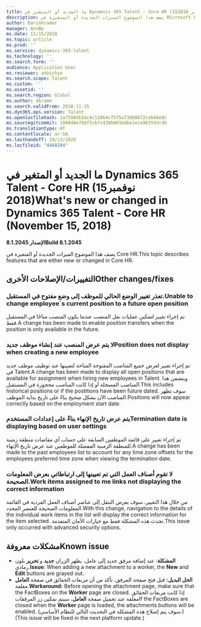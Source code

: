 ```yaml
---
title: ما الجديد أو المتغير في Dynamics 365 Talent - Core HR (15نوفمبر 2018)
description: يصف هذا الموضوع الميزات الجديدة أو المتغيرة في Microsoft Dynamics 365 Talent - Core HR.
author: Darinkramer
manager: AnnBe
ms.date: 11/15/2018
ms.topic: article
ms.prod: ''
ms.service: dynamics-365-talent
ms.technology: ''
ms.search.form: ''
audience: Application User
ms.reviewer: anbichse
ms.search.scope: Talent
ms.custom: ''
ms.assetid: ''
ms.search.region: Global
ms.author: dkrame
ms.search.validFrom: 2018-11-15
ms.dyn365.ops.version: Talent
ms.openlocfilehash: 1a7598db1dc4c11864cf5f5a73d00672ceb66e8c
ms.sourcegitcommit: 199848e78df5cb7c439b001bdbe1ece963593cdb
ms.translationtype: HT
ms.contentlocale: ar-SA
ms.lasthandoff: 10/13/2020
ms.locfileid: "4460204"
---
```

# <a name="whats-new-or-changed-in-dynamics-365-talent---core-hr-november-15-2018"></a><span data-ttu-id="eef95-103">ما الجديد أو المتغير في Dynamics 365 Talent - Core HR (15نوفمبر 2018)</span><span class="sxs-lookup"><span data-stu-id="eef95-103">What's new or changed in Dynamics 365 Talent - Core HR (November 15, 2018)</span></span>

<span data-ttu-id="eef95-104">**الإصدار 8.1.2045**</span><span class="sxs-lookup"><span data-stu-id="eef95-104">**Build 8.1.2045**</span></span>

<span data-ttu-id="eef95-105">يصف هذا الموضوع الميزات الجديدة أو المتغيرة في Core HR.</span><span class="sxs-lookup"><span data-stu-id="eef95-105">This topic describes features that are either new or changed in Core HR.</span></span>

## <a name="other-changesfixes"></a><span data-ttu-id="eef95-106">التغييرات/الإصلاحات الأخرى</span><span class="sxs-lookup"><span data-stu-id="eef95-106">Other changes/fixes</span></span>

### <a name="unable-to-change-employees-current-position-to-a-future-open-position"></a><span data-ttu-id="eef95-107">تعذر تغيير الوضع الحالي للموظف إلى وضع مفتوح في المستقبل.</span><span class="sxs-lookup"><span data-stu-id="eef95-107">Unable to change employee´s current position to a future open position</span></span>

<span data-ttu-id="eef95-108">تم إجراء تغيير لتمكين عمليات نقل المنصب عندما يكون المنصب متاحًا في المستقبل فقط.</span><span class="sxs-lookup"><span data-stu-id="eef95-108">A change has been made to enable position transfers when the position is only available in the future.</span></span> 

### <a name="position-does-not-display-when-creating-a-new-employee"></a><span data-ttu-id="eef95-109">لا يتم عرض المنصب عند إنشاء موظف جديد</span><span class="sxs-lookup"><span data-stu-id="eef95-109">Position does not display when creating a new employee</span></span>

<span data-ttu-id="eef95-110">تم إجراء تغيير لعرض جميع المناصب المفتوحة المتاحة لتعيينها عند توظيف موظف جديد في Talent.</span><span class="sxs-lookup"><span data-stu-id="eef95-110">A change has been made to display all open positions that are available for assignment when hiring new employees in Talent.</span></span> <span data-ttu-id="eef95-111">ويتضمن هذا المناصب المسجلة أو إذا كانت المناصب محجوزة في المستقبل.</span><span class="sxs-lookup"><span data-stu-id="eef95-111">This includes historical positions or if the postitions have been future dated.</span></span> <span data-ttu-id="eef95-112">سوف تظهر المناصب الآن بشكل صحيح بناءً على تاريخ بداية الموظف.</span><span class="sxs-lookup"><span data-stu-id="eef95-112">Positions will now appear correctly based on the employment start date.</span></span> 

### <a name="termination-date-is-displaying-based-on-user-settings"></a><span data-ttu-id="eef95-113">يتم عرض تاريخ الإنهاء بناءً على إعدادات المستخدم</span><span class="sxs-lookup"><span data-stu-id="eef95-113">Termination date is displaying based on user settings</span></span>

<span data-ttu-id="eef95-114">تم إجراء تغيير على قائمة الموظفين السابقة على حساب أي مقاصات منطقة زمنية للمنطقة الزمنية المفضلة للموظفين عند عرض تاريخ الإنهاء.</span><span class="sxs-lookup"><span data-stu-id="eef95-114">A change has been made to the past employees list to account for any time zone offsets for the employees preferred time zone when viewing the termination date.</span></span>

### <a name="work-items-assigned-to-me-links-not-displaying-the-correct-information"></a><span data-ttu-id="eef95-115">لا تقوم أصناف العمل التي تم تعيينها إلى ارتباطاتي بعرض المعلومات الصحيحة.</span><span class="sxs-lookup"><span data-stu-id="eef95-115">Work items assigned to me links not displaying the correct information</span></span>

<span data-ttu-id="eef95-116">من خلال هذا التغيير، سوف يعرض التنقل إلى عناصر أصناف العمل الفردية في القائمة المعلومات الصحيحة للعنصر المحدد.</span><span class="sxs-lookup"><span data-stu-id="eef95-116">With this change, navigation to the details of the individual work items in the list will display the correct information for the item selected.</span></span> <span data-ttu-id="eef95-117">تحدث هذه المشكلة فقط مع خيارات الأمان المتقدمة.</span><span class="sxs-lookup"><span data-stu-id="eef95-117">This issue only occurred with advanced security options.</span></span>


## <a name="known-issue"></a><span data-ttu-id="eef95-118">مشكلات معروفة​</span><span class="sxs-lookup"><span data-stu-id="eef95-118">Known issue</span></span>

- <span data-ttu-id="eef95-119">**المشكلة**: عند إضافة مرفق جديد إلى عامل، يظهر الزران **جديد** و **تحرير** بلون رمادي.</span><span class="sxs-lookup"><span data-stu-id="eef95-119">**Issue**: When adding a new attachment to a worker, the **New** and **Edit** buttons are grayed out.</span></span> 
- <span data-ttu-id="eef95-120">**الحل البديل:** قبل فتح صفحة المرفق، تأكد من أن مربعات الحقائق في صفحة **العامل** مغلقة.</span><span class="sxs-lookup"><span data-stu-id="eef95-120">**Workaround:** Before opening the attachment page, make sure that the FactBoxes on the **Worker** page are closed.</span></span> <span data-ttu-id="eef95-121">إذا كانت مربعات الحقائق مغلقة عند تحميل صفحة **العامل**، سيتم تمكين زر المرفقات</span><span class="sxs-lookup"><span data-stu-id="eef95-121">If the FactBoxes are closed when the **Worker** page is loaded, the attachments buttons will be enabled.</span></span> <span data-ttu-id="eef95-122">(سوف يتم إصلاح هذه المشكلة في التحديث التالي للنظام الأساسي.)</span><span class="sxs-lookup"><span data-stu-id="eef95-122">(This issue will be fixed in the next platform update.)</span></span>
